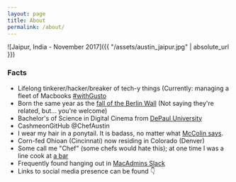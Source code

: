 ```yaml
---
layout: page
title: About
permalink: /about/
---
```


![Jaipur, India - November 2017]({{ "/assets/austin_jaipur.jpg" | absolute_url }})

### Facts

- Lifelong tinkerer/hacker/breaker of tech-y things (Currently: managing a fleet of Macbooks [#withGusto](https://gusto.com)
- Born the same year as the [fall of the Berlin Wall](http://lmgtfy.com/?q=What+year+did+the+Berlin+Wall+fall%3F) (Not saying they're related, but... you're welcome)
- Bachelor's of Science in Digital Cinema from [DePaul University](https://depaul.edu)
- CashmeonGitHub @ChefAustin
- I wear my hair in a ponytail. It is badass, no matter what [McColin says](http://mccolin.com/about/).
- Corn-fed Ohioan (Cincinnati) now residing in Colorado (Denver)
- Some call me "Chef" (some chefs would hate this); at one time I was a line cook at [a bar](http://darkhorsebar.com)
- Frequently found hanging out in [MacAdmins Slack](https://macadmins.herokuapp.com)
- Links to social media presence can be found :point_down:

